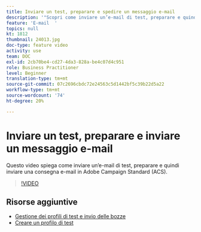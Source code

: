```yaml
---
title: Inviare un test, preparare e spedire un messaggio e-mail
description: '"Scopri come inviare un’e-mail di test, preparare e quindi inviare la consegna e-mail. "'
feature: 'E-mail  '
topics: null
kt: 1812
thumbnail: 24013.jpg
doc-type: feature video
activity: use
team: DOC
exl-id: 2cb70be4-cd27-4da3-828a-be4c07d4c951
role: Business Practitioner
level: Beginner
translation-type: tm+mt
source-git-commit: 07c2696cbdc72e24563c5d1442bf5c39b22d5a22
workflow-type: tm+mt
source-wordcount: '74'
ht-degree: 20%

---
```


# Inviare un test, preparare e inviare un messaggio e-mail

Questo video spiega come inviare un’e-mail di test, preparare e quindi inviare una consegna e-mail in Adobe Campaign Standard (ACS).

>[!VIDEO](https://video.tv.adobe.com/v/24013/)

## Risorse aggiuntive

* [Gestione dei profili di test e invio delle bozze](https://docs.adobe.com/content/help/en/campaign-standard/using/testing-and-sending/preparing-and-testing-messages/managing-test-profiles-and-sending-proofs.html)
* [Creare un profilo di test](/help/profiles-and-audiences/creating-a-profile.md)

